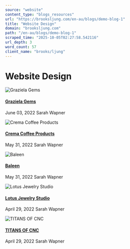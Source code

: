 ```yaml
---
source: "website"
content_type: "blogs_resources"
url: "https://brooksljung.com/en-au/blogs/demo-blog-1"
title: "Website Design"
domain: "brooksljung.com"
path: "/en-au/blogs/demo-blog-1"
scraped_time: "2025-10-05T02:27:58.542116"
url_depth: 3
word_count: 57
client_name: "brooks/ljung"
---
```


# Website Design

![Graziela Gems](//brooksljung.com/cdn/shop/articles/Screenshot_2022-06-03_124519.jpg?v=1654285940&width=2000)

#### [Graziela Gems](/en-au/blogs/demo-blog-1/blog-post-3)

June 03, 2022 Sarah Wapner

![Crema Coffee Products](//brooksljung.com/cdn/shop/articles/Screenshot_2022-05-31_134317.jpg?v=1654029839&width=2000)

#### [Crema Coffee Products](/en-au/blogs/demo-blog-1/crema-coffee-products)

May 31, 2022 Sarah Wapner

![Baleen](//brooksljung.com/cdn/shop/articles/Screenshot_2022-05-31_133648.jpg?v=1654029430&width=2000)

#### [Baleen](/en-au/blogs/demo-blog-1/blog-post-4)

May 31, 2022 Sarah Wapner

![Lotus Jewelry Studio](//brooksljung.com/cdn/shop/articles/Screenshot_2022-05-31_105132.jpg?v=1654029132&width=2000)

#### [Lotus Jewelry Studio](/en-au/blogs/demo-blog-1/blog-post-2)

April 29, 2022 Sarah Wapner

![TITANS OF CNC](//brooksljung.com/cdn/shop/articles/Screenshot_2022-05-31_121704.jpg?v=1654027028&width=2000)

#### [TITANS OF CNC](/en-au/blogs/demo-blog-1/blog-post-1)

April 29, 2022 Sarah Wapner